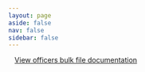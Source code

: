 ```yaml
---
layout: page
aside: false
nav: false
sidebar: false
---
```


<script setup>
import OfficersRecordExplainer from '../../components/OfficersRecordExplainer.vue'
</script>



<div style="width: 95%;margin: auto;">


[View officers bulk file documentation](./officers)

<OfficersRecordExplainer/>
</div>

<style>
a{
color: var(--vp-c-brand);
}
</style>
